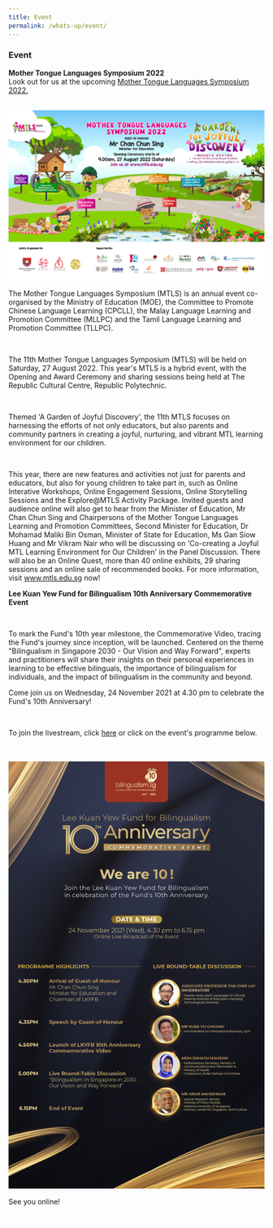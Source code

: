 ```yaml
---
title: Event
permalink: /whats-up/event/
---
```

###   Event

 <div><p><strong>Mother Tongue Languages Symposium 2022<br></strong>
	Look out for us at the upcoming <a href="https://www.mtls.edu.sg/">Mother Tongue Languages Symposium 2022.</a></p></div><br>
<img src="/images/MTLS 2022 Banner.jpeg">

 <div><p>The Mother Tongue Languages Symposium (MTLS) is an annual event co-organised by the Ministry of Education (MOE), the Committee to Promote Chinese Language Learning (CPCLL), the Malay Language Learning and Promotion Committee (MLLPC) and the Tamil Language Learning and Promotion Committee (TLLPC).</p></div><br>
<div><p>The 11th Mother Tongue Languages Symposium (MTLS) will be held on Saturday, 27 August 2022. This year's MTLS is a hybrid event, with the Opening and Award Ceremony and sharing sessions being held at The Republic Cultural Centre, Republic Polytechnic. </p></div><br>
  
<div><p>Themed 'A Garden of Joyful Discovery', the 11th MTLS focuses on harnessing the efforts of not only educators, but also parents and community partners in creating a joyful, nurturing, and vibrant MTL learning environment for our children.</p></div><br>

<div><p>This year, there are new features and activities not just for parents and educators, but also for young children to take part in, such as Online Interative Workshops, Online Engagement Sessions, Online Storytelling Sessions and the Explore@MTLS Activity Package. Invited guests and audience online will also get to hear from the Minister of Education, Mr Chan Chun Sing and Chairpersons of the Mother Tongue Languages Learning and Promotion Committees, Second Minister for Education, Dr Mohamad Maliki Bin Osman, Minister of State for Education, Ms Gan Siow Huang and Mr Vikram Nair who will be discussing on 'Co-creating a Joyful MTL Learning Environment for Our Children' in the Panel Discussion. There will also be an Online Quest, more than 40 online exhibits, 29 sharing sessions and an online sale of recommended books. For more information, visit <a href= "www.mtls.edu.sg">www.mtls.edu.sg</a> now!</p></div>
<p></p>

<div><p><strong> Lee Kuan Yew Fund for Bilingualism 10th Anniversary Commemorative Event</p></div><br></strong>
<div><p>To mark the Fund's 10th year milestone, the Commemorative Video, tracing the Fund's journey since inception, will be launched. Centered on the theme "Bilingualism in Singapore 2030 - Our Vision and Way Forward", experts and practitioners will share their insights on their personal experiences in learning to be effective bilinguals, the importance of bilingualism for individuals, and the impact of bilingualism in the community and beyond. </p></div>
		
<div><p>Come join us on Wednesday, 24 November 2021 at 4.30 pm to celebrate the Fund's 10th Anniversary!</p></div>
<br>
<div><p>To join the livestream, click <a href="https://www.facebook.com/events/795082611302343/?acontext=%7B%22ref%22%3A%2252%22%2C%22action_history%22%3A%22[%7B%5C%22surface%5C%22%3A%5C%22share_link%5C%22%2C%5C%22mechanism%5C%22%3A%5C%22share_link%5C%22%2C%5C%22extra_data%5C%22%3A%7B%5C%22invite_link_id%5C%22%3A294790355843812%7D%7D]%22%7D/">here</a> or click on the event's programme below.
	<div></div></br>
	<br><a href="https://www.facebook.com/events/795082611302343/?acontext=%7B%22ref%22%3A%2252%22%2C%22action_history%22%3A%22[%7B%5C%22surface%5C%22%3A%5C%22share_link%5C%22%2C%5C%22mechanism%5C%22%3A%5C%22share_link%5C%22%2C%5C%22extra_data%5C%22%3A%7B%5C%22invite_link_id%5C%22%3A294790355843812%7D%7D]%22%7D"><img src="/images/LKYFB_10th Anniversary_Join Us_Full.jpg"></a><br>
		<div><p> See you online!</p></div>
		<p></p>

<div class="btntop"><a style="text-decoration:none;" href="#top"><span style="color:white"><b>Top</b></span></a></div>